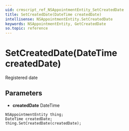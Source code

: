 ```yaml
---
uid: crmscript_ref_NSAppointmentEntity_SetCreatedDate
title: SetCreatedDate(DateTime createdDate)
intellisense: NSAppointmentEntity.SetCreatedDate
keywords: NSAppointmentEntity, GetCreatedDate
so.topic: reference
---
```


# SetCreatedDate(DateTime createdDate)

Registered date

## Parameters

* **createdDate** DateTime

```crmscript
NSAppointmentEntity thing;
DateTime createdDate;
thing.SetCreatedDate(createdDate);
```

